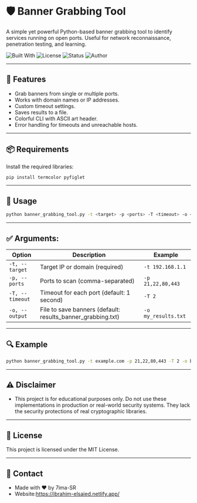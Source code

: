 # 🛡️ Banner Grabbing Tool

A simple yet powerful Python-based banner grabbing tool to identify services running on open ports. Useful for network reconnaissance, penetration testing, and learning.

![Built With](https://img.shields.io/badge/Built%20With-Python-blue?style=flat-square)
![License](https://img.shields.io/badge/License-MIT-green?style=flat-square)
![Status](https://img.shields.io/badge/Status-Active-brightgreen?style=flat-square)
![Author](https://img.shields.io/badge/Author-Hima-red?style=flat-square)

---

## 🚀 Features

- Grab banners from single or multiple ports.
- Works with domain names or IP addresses.
- Custom timeout settings.
- Saves results to a file.
- Colorful CLI with ASCII art header.
- Error handling for timeouts and unreachable hosts.

---

## 📦 Requirements

Install the required libraries:

```bash
pip install termcolor pyfiglet
```

---

## 🧠 Usage

```bash
python banner_grabbing_tool.py -t <target> -p <ports> -T <timeout> -o <output_file>
```

---

## ✅ Arguments:

| Option        | Description                                      | Example                 |
|---------------|--------------------------------------------------|-------------------------|
| `-t, --target`| Target IP or domain (required)                   | `-t 192.168.1.1`        |
| `-p, --ports` | Ports to scan (comma-separated)                  | `-p 21,22,80,443`       |
| `-T, --timeout`| Timeout for each port (default: 1 second)       | `-T 2`                  |
| `-o, --output`| File to save banners (default: results_banner_grabbing.txt) | `-o my_results.txt` |

---

## 🔍 Example

```bash
python banner_grabbing_tool.py -t example.com -p 21,22,80,443 -T 2 -o banners.txt
```

---

## ⚠️ Disclaimer

- This project is for educational purposes only. Do not use these implementations in production or real-world security systems. They lack the security protections of real cryptographic libraries.

---

## 📜 License

This project is licensed under the MIT License.

---

## 📧 Contact

- Made with ❤️ by 7ima-SR
- Website:https://ibrahim-elsaied.netlify.app/

